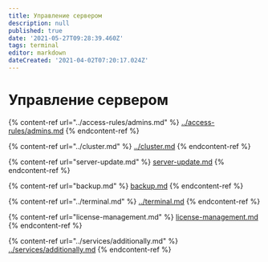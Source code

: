 ```yaml
---
title: Управление сервером
description: null
published: true
date: '2021-05-27T09:28:39.460Z'
tags: terminal
editor: markdown
dateCreated: '2021-04-02T07:20:17.024Z'
---
```


# Управление сервером

{% content-ref url="../access-rules/admins.md" %}
[../access-rules/admins.md](../access-rules/admins.md)
{% endcontent-ref %}

{% content-ref url="../cluster.md" %}
[../cluster.md](../cluster.md)
{% endcontent-ref %}

{% content-ref url="server-update.md" %}
[server-update.md](server-update.md)
{% endcontent-ref %}

{% content-ref url="backup.md" %}
[backup.md](backup.md)
{% endcontent-ref %}

{% content-ref url="../terminal.md" %}
[../terminal.md](../terminal.md)
{% endcontent-ref %}

{% content-ref url="license-management.md" %}
[license-management.md](license-management.md)
{% endcontent-ref %}

{% content-ref url="../services/additionally.md" %}
[../services/additionally.md](../services/additionally.md)
{% endcontent-ref %}
